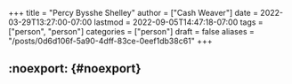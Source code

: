 +++
title = "Percy Bysshe Shelley"
author = ["Cash Weaver"]
date = 2022-03-29T13:27:00-07:00
lastmod = 2022-09-05T14:47:18-07:00
tags = ["person", "person"]
categories = ["person"]
draft = false
aliases = "/posts/0d6d106f-5a90-4dff-83ce-0eef1db38c61"
+++

## :noexport: {#noexport}
